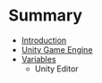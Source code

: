 # Summary

* [Introduction](README.md)
* [Unity Game Engine](chapter1.md)
* [Variables](variables.md)
   * Unity Editor

